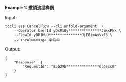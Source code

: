 **Example 1: 撤销流程样例**



Input: 

```
tccli ess CancelFlow --cli-unfold-argument  \
    --Operator.UserId yDxMkUy***************JmKxPkk \
    --FlowId yDR1HUU***************JjE8imAxVxl3 \
    --CancelMessage 字符串
```

Output: 
```
{
    "Response": {
        "RequestId": "85b29b***************651ecc8"
    }
}
```

